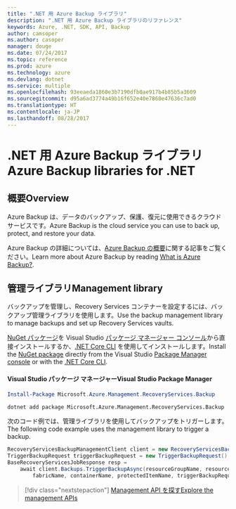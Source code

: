 ```yaml
---
title: ".NET 用 Azure Backup ライブラリ"
description: ".NET 用 Azure Backup ライブラリのリファレンス"
keywords: Azure, .NET, SDK, API, Backup
author: camsoper
ms.author: casoper
manager: douge
ms.date: 07/24/2017
ms.topic: reference
ms.prod: azure
ms.technology: azure
ms.devlang: dotnet
ms.service: multiple
ms.openlocfilehash: 93eeaeda1860e3b7190dfb0ae917b4b85b5a3609
ms.sourcegitcommit: d95a6ad3774a49b16f652e40e7860e47636c7ad0
ms.translationtype: HT
ms.contentlocale: ja-JP
ms.lasthandoff: 08/28/2017
---
```

# <a name="azure-backup-libraries-for-net"></a><span data-ttu-id="a8f72-104">.NET 用 Azure Backup ライブラリ</span><span class="sxs-lookup"><span data-stu-id="a8f72-104">Azure Backup libraries for .NET</span></span>

## <a name="overview"></a><span data-ttu-id="a8f72-105">概要</span><span class="sxs-lookup"><span data-stu-id="a8f72-105">Overview</span></span>

<span data-ttu-id="a8f72-106">Azure Backup は、データのバックアップ、保護、復元に使用できるクラウド サービスです。</span><span class="sxs-lookup"><span data-stu-id="a8f72-106">Azure Backup is the cloud service you can use to back up, protect, and restore your data.</span></span>

<span data-ttu-id="a8f72-107">Azure Backup の詳細については、[Azure Backup の概要](/azure/backup/backup-introduction-to-azure-backup)に関する記事をご覧ください。</span><span class="sxs-lookup"><span data-stu-id="a8f72-107">Learn more about Azure Backup by reading [What is Azure Backup?](/azure/backup/backup-introduction-to-azure-backup).</span></span>

## <a name="management-library"></a><span data-ttu-id="a8f72-108">管理ライブラリ</span><span class="sxs-lookup"><span data-stu-id="a8f72-108">Management library</span></span>

<span data-ttu-id="a8f72-109">バックアップを管理し、Recovery Services コンテナーを設定するには、バックアップ管理ライブラリを使用します。</span><span class="sxs-lookup"><span data-stu-id="a8f72-109">Use the backup management library to manage backups and set up Recovery Services vaults.</span></span>

<span data-ttu-id="a8f72-110">[NuGet パッケージ](https://www.nuget.org/packages/Microsoft.Azure.Management.RecoveryServices.Backup)を Visual Studio [パッケージ マネージャー コンソール][PackageManager]から直接インストールするか、[.NET Core CLI][DotNetCLI] を使用してインストールします。</span><span class="sxs-lookup"><span data-stu-id="a8f72-110">Install the [NuGet package](https://www.nuget.org/packages/Microsoft.Azure.Management.RecoveryServices.Backup) directly from the Visual Studio [Package Manager console][PackageManager] or with the [.NET Core CLI][DotNetCLI].</span></span>

#### <a name="visual-studio-package-manager"></a><span data-ttu-id="a8f72-111">Visual Studio パッケージ マネージャー</span><span class="sxs-lookup"><span data-stu-id="a8f72-111">Visual Studio Package Manager</span></span>

```powershell
Install-Package Microsoft.Azure.Management.RecoveryServices.Backup
```

```bash
dotnet add package Microsoft.Azure.Management.RecoveryServices.Backup
```

<span data-ttu-id="a8f72-112">次のコード例では、管理ライブラリを使用してバックアップをトリガーします。</span><span class="sxs-lookup"><span data-stu-id="a8f72-112">The following code example uses the management library to trigger a backup.</span></span>

```csharp
RecoveryServicesBackupManagementClient client = new RecoveryServicesBackupManagementClient(credentials);
TriggerBackupRequest triggerBackupRequest = new TriggerBackupRequest();
BaseRecoveryServicesJobResponse resp =
    await client.Backups.TriggerBackupAsync(resourceGroupName, resourceName, null,
        fabricName, containerName, protectedItemName, triggerBackupRequest);
```

> [!div class="nextstepaction"]
> [<span data-ttu-id="a8f72-113">Management API を探す</span><span class="sxs-lookup"><span data-stu-id="a8f72-113">Explore the management APIs</span></span>](/dotnet/api/overview/azure/backup/management)

[PackageManager]: https://docs.microsoft.com/nuget/tools/package-manager-console
[DotNetCLI]: https://docs.microsoft.com/dotnet/core/tools/dotnet-add-package
